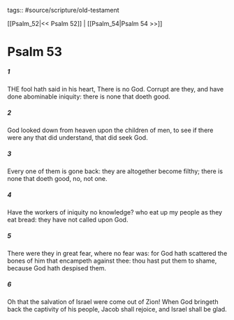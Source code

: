tags:: #source/scripture/old-testament

[[Psalm_52|<< Psalm 52]] | [[Psalm_54|Psalm 54 >>]]

# Psalm 53

##### 1

THE fool hath said in his heart, There is no God. Corrupt are they, and have done abominable iniquity: there is none that doeth good.

##### 2

God looked down from heaven upon the children of men, to see if there were any that did understand, that did seek God.

##### 3

Every one of them is gone back: they are altogether become filthy; there is none that doeth good, no, not one.

##### 4

Have the workers of iniquity no knowledge? who eat up my people as they eat bread: they have not called upon God.

##### 5

There were they in great fear, where no fear was: for God hath scattered the bones of him that encampeth against thee: thou hast put them to shame, because God hath despised them.

##### 6

Oh that the salvation of Israel were come out of Zion! When God bringeth back the captivity of his people, Jacob shall rejoice, and Israel shall be glad.
